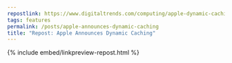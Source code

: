 ```yaml
---
repostlink: https://www.digitaltrends.com/computing/apple-dynamic-caching-explained/
tags: features
permalink: /posts/apple-announces-dynamic-caching
title: "Repost: Apple Announces Dynamic Caching"
---
```


{% include embed/linkpreview-repost.html %}
